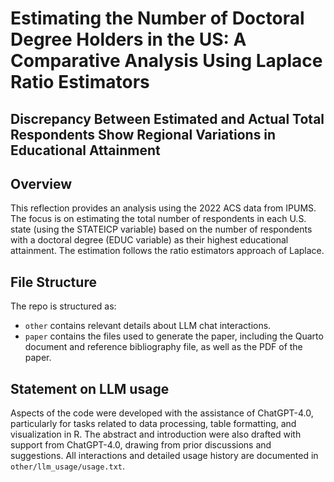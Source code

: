 # Estimating the Number of Doctoral Degree Holders in the US: A Comparative Analysis Using Laplace Ratio Estimators
## Discrepancy Between Estimated and Actual Total Respondents Show Regional Variations in Educational Attainment

## Overview

This reflection provides an analysis using the 2022 ACS data from IPUMS. The focus is on estimating the total number of respondents in each U.S. state (using the STATEICP variable) based on the number of respondents with a doctoral degree (EDUC variable) as their highest educational attainment. The estimation follows the ratio estimators approach of Laplace.

## File Structure

The repo is structured as:
-   `other` contains relevant details about LLM chat interactions.
-   `paper` contains the files used to generate the paper, including the Quarto document and reference bibliography file, as well as the PDF of the paper. 


## Statement on LLM usage

Aspects of the code were developed with the assistance of ChatGPT-4.0, particularly for tasks related to data processing, table formatting, and visualization in R. The abstract and introduction were also drafted with support from ChatGPT-4.0, drawing from prior discussions and suggestions. All interactions and detailed usage history are documented in `other/llm_usage/usage.txt`.
